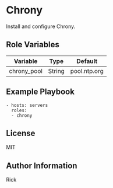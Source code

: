 Chrony
=========

Install and configure Chrony.

Role Variables
--------------

| Variable    | Type   | Default      |
| ----------- | ------ | ------------ |
| chrony_pool | String | pool.ntp.org |

Example Playbook
----------------

```
- hosts: servers
  roles:
  - chrony
```

License
-------

MIT

Author Information
------------------

Rick
